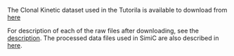 The Clonal Kinetic dataset used in the Tutorila is available to download from [here](https://databank.illinois.edu/datasets/IDB-3975180)

For description of each of the raw files after downloading, see the
[description](clonalKinetics_Example_data_description.txt). The processed data files used in SimiC are also described in
[here](ClonalKinetics_filtered.DF_data_description.txt).


